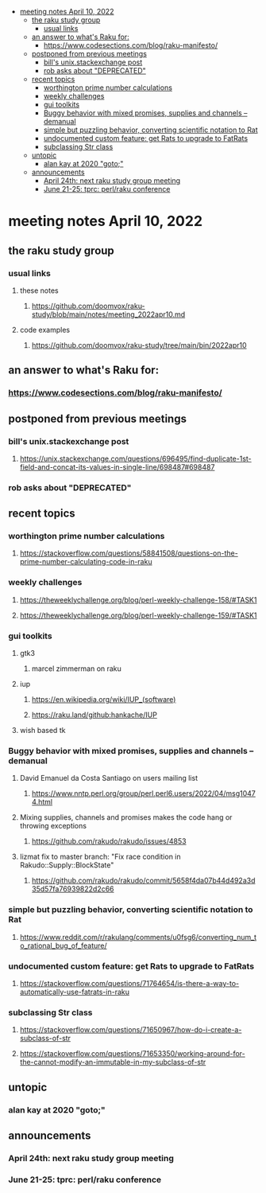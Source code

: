 - [meeting notes April 10, 2022](#orgf272639)
  - [the raku study group](#org5d53560)
    - [usual links](#org1a4a654)
  - [an answer to what's Raku for:](#org6e76ca9)
    - [<https://www.codesections.com/blog/raku-manifesto/>](#org25ee504)
  - [postponed from previous meetings](#org0823d69)
    - [bill's unix.stackexchange post](#org39c3c22)
    - [rob asks about "DEPRECATED"](#org9bf0f42)
  - [recent topics](#orgeb6a318)
    - [worthington prime number calculations](#org8ff72f4)
    - [weekly challenges](#orgbb371ef)
    - [gui toolkits](#orgc5a6ab5)
    - [Buggy behavior with mixed promises, supplies and channels &#x2013; demanual](#org9bc5329)
    - [simple but puzzling behavior, converting scientific notation to Rat](#orgf0fc8ac)
    - [undocumented custom feature: get Rats to upgrade to FatRats](#org0c60eca)
    - [subclassing Str class](#orgc088e44)
  - [untopic](#org3f87e8d)
    - [alan kay at 2020 "goto;"](#org25c7d85)
  - [announcements](#orge3c2aa5)
    - [April 24th: next raku study group meeting](#orgdf74dcd)
    - [June 21-25: tprc: perl/raku conference](#org9febc56)


<a id="orgf272639"></a>

# meeting notes April 10, 2022


<a id="org5d53560"></a>

## the raku study group


<a id="org1a4a654"></a>

### usual links

1.  these notes

    1.  <https://github.com/doomvox/raku-study/blob/main/notes/meeting_2022apr10.md>

2.  code examples

    1.  <https://github.com/doomvox/raku-study/tree/main/bin/2022apr10>


<a id="org6e76ca9"></a>

## an answer to what's Raku for:


<a id="org25ee504"></a>

### <https://www.codesections.com/blog/raku-manifesto/>


<a id="org0823d69"></a>

## postponed from previous meetings


<a id="org39c3c22"></a>

### bill's unix.stackexchange post

1.  <https://unix.stackexchange.com/questions/696495/find-duplicate-1st-field-and-concat-its-values-in-single-line/698487#698487>


<a id="org9bf0f42"></a>

### rob asks about "DEPRECATED"


<a id="orgeb6a318"></a>

## recent topics


<a id="org8ff72f4"></a>

### worthington prime number calculations

1.  <https://stackoverflow.com/questions/58841508/questions-on-the-prime-number-calculating-code-in-raku>


<a id="orgbb371ef"></a>

### weekly challenges

1.  <https://theweeklychallenge.org/blog/perl-weekly-challenge-158/#TASK1>

2.  <https://theweeklychallenge.org/blog/perl-weekly-challenge-159/#TASK1>


<a id="orgc5a6ab5"></a>

### gui toolkits

1.  gtk3

    1.  marcel zimmerman on raku

2.  iup

    1.  <https://en.wikipedia.org/wiki/IUP_(software)>
    
    2.  <https://raku.land/github:hankache/IUP>

3.  wish based tk


<a id="org9bc5329"></a>

### Buggy behavior with mixed promises, supplies and channels &#x2013; demanual

1.  David Emanuel da Costa Santiago on users mailing list

    1.  <https://www.nntp.perl.org/group/perl.perl6.users/2022/04/msg10474.html>

2.  Mixing supplies, channels and promises makes the code hang or throwing exceptions

    1.  <https://github.com/rakudo/rakudo/issues/4853>

3.  lizmat fix to master branch: "Fix race condition in Rakudo::Supply::BlockState"

    1.  <https://github.com/rakudo/rakudo/commit/5658f4da07b44d492a3d35d57fa76939822d2c66>


<a id="orgf0fc8ac"></a>

### simple but puzzling behavior, converting scientific notation to Rat

1.  <https://www.reddit.com/r/rakulang/comments/u0fsg6/converting_num_to_rational_bug_of_feature/>


<a id="org0c60eca"></a>

### undocumented custom feature: get Rats to upgrade to FatRats

1.  <https://stackoverflow.com/questions/71764654/is-there-a-way-to-automatically-use-fatrats-in-raku>


<a id="orgc088e44"></a>

### subclassing Str class

1.  <https://stackoverflow.com/questions/71650967/how-do-i-create-a-subclass-of-str>

2.  <https://stackoverflow.com/questions/71653350/working-around-for-the-cannot-modify-an-immutable-in-my-subclass-of-str>


<a id="org3f87e8d"></a>

## untopic


<a id="org25c7d85"></a>

### alan kay at 2020 "goto;"


<a id="orge3c2aa5"></a>

## announcements


<a id="orgdf74dcd"></a>

### April 24th: next raku study group meeting


<a id="org9febc56"></a>

### June 21-25: tprc: perl/raku conference

